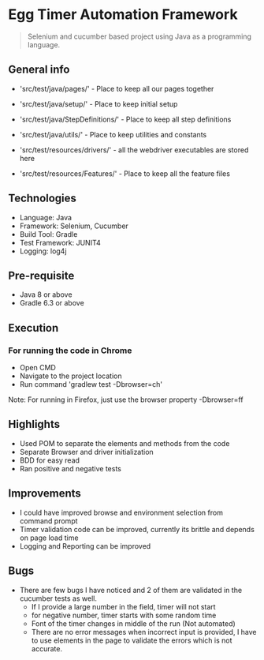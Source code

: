 # Egg Timer Automation Framework
> Selenium and cucumber based project using Java as a programming language.

## General info
- 'src/test/java/pages/' - Place to keep all our pages together
- 'src/test/java/setup/' - Place to keep initial setup
- 'src/test/java/StepDefinitions/' - Place to keep all step definitions
- 'src/test/java/utils/' - Place to keep utilities and constants

- 'src/test/resources/drivers/' - all the webdriver executables are stored here
- 'src/test/resources/Features/' - Place to keep all the feature files

## Technologies
- Language: Java
- Framework: Selenium, Cucumber
- Build Tool: Gradle
- Test Framework: JUNIT4
- Logging: log4j

## Pre-requisite
- Java 8 or above
- Gradle 6.3 or above

## Execution
### For running the code in Chrome
- Open CMD
- Navigate to the project location
- Run command 'gradlew test -Dbrowser=ch'

Note: For running in Firefox, just use the browser property -Dbrowser=ff
    
## Highlights
- Used POM to separate the elements and methods from the code
- Separate Browser and driver initialization
- BDD for easy read
- Ran positive and negative tests

## Improvements
- I could have improved browse and environment selection from command prompt
- Timer validation code can be improved, currently its brittle and depends on page load time
- Logging and Reporting can be improved

## Bugs
- There are few bugs I have noticed and 2 of them are validated in the cucumber tests as well.
    - If I provide a large number in the field, timer will not start
    - for negative number, timer starts with some random time
    - Font of the timer changes in middle of the run (Not automated)
    - There are no error messages when incorrect input is provided, I have to use elements in the page to validate the errors which is not accurate.
    


